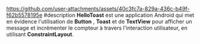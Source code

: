 https://github.com/user-attachments/assets/40c3fc7a-829a-436c-b49f-f62b5578195e
#description
**HelloToast** est une application Android  qui met en évidence  l'utilisation de **Button** , **Toast** et de **TextView** pour afficher un message et incrémenter le compteur à travers l'interaction utilisateur, en utilisant **ConstraintLayout**. 

